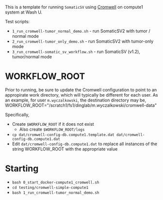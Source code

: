 This is a template for running `SomaticSV` using [Cromwell](https://cromwell.readthedocs.io/en/stable/) on compute1 system at Wash U.

Test scripts:
* `1_run_cromwell-tumor_normal_demo.sh` - run SomaticSV2 with tumor / normal mode
* `2_run_cromwell-tumor_only_demo.sh` - run SomaticSV2 with tumor-only mode
* `3_run_cromwell-somatic_sv_workflow.sh` - run SomaticSV (v1.2), tumor/normal mode

# WORKFLOW_ROOT
Prior to running, be sure to update the Cromwell configuration to point to an appropirate work directory, which will
typically be different for each user.  As an example, for user `m.wyczalkowski`, the destination directory may be,
    WORKFLOW_ROOT="/scratch1/fs1/dinglab/m.wyczalkowski/cromwell-data"

Specifically,
* Create `$WORKFLOW_ROOT` if it does not exist
    * Also create `$WORKFLOW_ROOT/logs`
* `cp dat/cromwell-config-db.compute1.template.dat dat/cromwell-config-db.compute1.dat`
* Edit `dat/cromwell-config-db.compute1.dat` to replace all instances of the string WORKFLOW_ROOT with the 
  appropriate value

# Starting

* `bash 0_start_docker-compute1_cromwell.sh`
* `cd testing/cromwell-simple-compute1`
* `bash 1_run_cromwell-tumor_normal_demo.sh`

